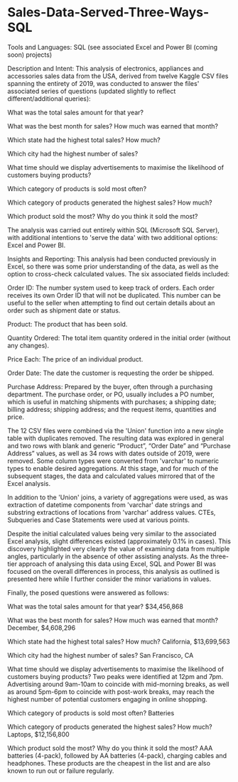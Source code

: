 # Sales-Data-Served-Three-Ways-SQL

Tools and Languages: SQL (see associated Excel and Power BI (coming soon) projects)

Description and Intent: This analysis of electronics, appliances and accessories sales data from the USA, derived from twelve Kaggle CSV files spanning the entirety of 2019, was conducted to answer the files' associated series of questions (updated slightly to reflect different/additional queries):

What was the total sales amount for that year?

What was the best month for sales? How much was earned that month?

Which state had the highest total sales? How much?

Which city had the highest number of sales?

What time should we display advertisements to maximise the likelihood of customers buying products?

Which category of products is sold most often?

Which category of products generated the highest sales? How much?

Which product sold the most? Why do you think it sold the most?

The analysis was carried out entirely within SQL (Microsoft SQL Server), with additional intentions to 'serve the data' with two additional options: Excel and Power BI.

Insights and Reporting: This analysis had been conducted previously in Excel, so there was some prior understanding of the data, as well as the option to cross-check calculated values. The six associated fields included:

Order ID: The number system used to keep track of orders. Each order receives its own Order ID that will not be duplicated. This number can be useful to the seller when attempting to find out certain details about an order such as shipment date or status.

Product: The product that has been sold.

Quantity Ordered: The total item quantity ordered in the initial order (without any changes).

Price Each: The price of an individual product.

Order Date: The date the customer is requesting the order be shipped.

Purchase Address: Prepared by the buyer, often through a purchasing department. The purchase order, or PO, usually includes a PO number, which is useful in matching shipments with purchases; a shipping date; billing address; shipping address; and the request items, quantities and price.

The 12 CSV files were combined via the 'Union' function into a new single table with duplicates removed. The resulting data was explored in general and two rows with blank and generic “Product”, “Order Date” and “Purchase Address” values, as well as 34 rows with dates outside of 2019, were removed. Some column types were converted from 'varchar' to numeric types to enable desired aggregations. At this stage, and for much of the subsequent stages, the data and calculated values mirrored that of the Excel analysis. 

In addition to the 'Union' joins, a variety of aggregations were used, as was extraction of datetime components from 'varchar' date strings and substring extractions of locations from 'varchar' address values. CTEs, Subqueries and Case Statements were used at various points.

Despite the initial calculated values being very similar to the associated Excel analysis, slight differences existed (approximately 0.1% in cases). This discovery highlighted very clearly the value of examining data from multiple angles, particularly in the absence of other assisting analysts. As the three-tier approach of analysing this data using Excel, SQL and Power BI was focused on the overall differences in process, this analysis as outlined is presented here while I further consider the minor variations in values. 

Finally, the posed questions were answered as follows:

What was the total sales amount for that year? $34,456,868

What was the best month for sales? How much was earned that month? December, $4,608,296

Which state had the highest total sales? How much? California, $13,699,563

Which city had the highest number of sales? San Francisco, CA

What time should we display advertisements to maximise the likelihood of customers buying products? Two peaks were identified at 12pm and 7pm. Advertising around 9am-10am to coincide with mid-morning breaks, as well as around 5pm-6pm to coincide with post-work breaks, may reach the highest number of potential customers engaging in online shopping. 

Which category of products is sold most often? Batteries

Which category of products generated the highest sales? How much? Laptops, $12,156,800

Which product sold the most? Why do you think it sold the most? AAA batteries (4-pack), followed by AA batteries (4-pack), charging cables and headphones. These products are the cheapest in the list and are also known to run out or failure regularly.
